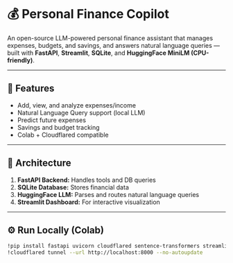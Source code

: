 # 💰 Personal Finance Copilot

An open-source LLM-powered personal finance assistant that manages expenses, budgets, and savings, and answers natural language queries — built with **FastAPI**, **Streamlit**, **SQLite**, and **HuggingFace MiniLM (CPU-friendly)**.

---

## 🚀 Features
- Add, view, and analyze expenses/income
- Natural Language Query support (local LLM)
- Predict future expenses
- Savings and budget tracking
- Colab + Cloudflared compatible

---

## 🧩 Architecture
1. **FastAPI Backend:** Handles tools and DB queries  
2. **SQLite Database:** Stores financial data  
3. **HuggingFace LLM:** Parses and routes natural language queries  
4. **Streamlit Dashboard:** For interactive visualization  

---

## ⚙️ Run Locally (Colab)
```bash
!pip install fastapi uvicorn cloudflared sentence-transformers streamlit
!cloudflared tunnel --url http://localhost:8000 --no-autoupdate
